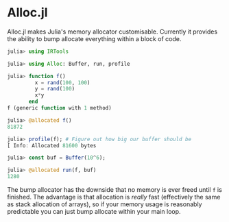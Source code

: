# Alloc.jl

Alloc.jl makes Julia's memory allocator customisable. Currently it provides the ability to bump allocate everything within a block of code.

```julia
julia> using IRTools

julia> using Alloc: Buffer, run, profile

julia> function f()
         x = rand(100, 100)
         y = rand(100)
         x*y
       end
f (generic function with 1 method)

julia> @allocated f()
81872

julia> profile(f); # Figure out how big our buffer should be
[ Info: Allocated 81600 bytes

julia> const buf = Buffer(10^6);

julia> @allocated run(f, buf)
1280
```

The bump allocator has the downside that no memory is ever freed until `f` is finished. The advantage is that allocation is _really_ fast (effectively the same as stack allocation of arrays), so if your memory usage is reasonably predictable you can just bump allocate within your main loop.
